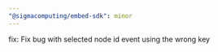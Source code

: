 ```yaml
---
"@sigmacomputing/embed-sdk": minor
---
```


fix: Fix bug with selected node id event using the wrong key
